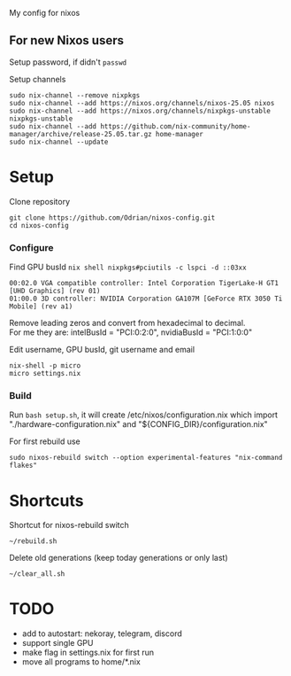 My config for nixos

## For new Nixos users

Setup password, if didn't ```passwd```

Setup channels
````
sudo nix-channel --remove nixpkgs
sudo nix-channel --add https://nixos.org/channels/nixos-25.05 nixos
sudo nix-channel --add https://nixos.org/channels/nixpkgs-unstable nixpkgs-unstable
sudo nix-channel --add https://github.com/nix-community/home-manager/archive/release-25.05.tar.gz home-manager
sudo nix-channel --update
````

# Setup

Clone repository
````
git clone https://github.com/Odrian/nixos-config.git
cd nixos-config
````

### Configure

Find GPU busId ````nix shell nixpkgs#pciutils -c lspci -d ::03xx````
````
00:02.0 VGA compatible controller: Intel Corporation TigerLake-H GT1 [UHD Graphics] (rev 01)
01:00.0 3D controller: NVIDIA Corporation GA107M [GeForce RTX 3050 Ti Mobile] (rev a1)
````
Remove leading zeros and convert from hexadecimal to decimal.\
For me they are: intelBusId = "PCI:0:2:0", nvidiaBusId = "PCI:1:0:0"

Edit username, GPU busId, git username and email
````
nix-shell -p micro
micro settings.nix
````

### Build

Run ````bash setup.sh````, it will create /etc/nixos/configuration.nix which import "./hardware-configuration.nix" and "${CONFIG_DIR}/configuration.nix"

For first rebuild use
````
sudo nixos-rebuild switch --option experimental-features "nix-command flakes"
````

# Shortcuts

Shortcut for nixos-rebuild switch
````
~/rebuild.sh
````
Delete old generations (keep today generations or only last)
````
~/clear_all.sh
````

# TODO

* add to autostart: nekoray, telegram, discord
* support single GPU
* make flag in settings.nix for first run
* move all programs to home/*.nix
